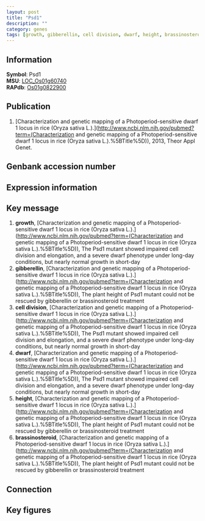```yaml
---
layout: post
title: "Psd1"
description: ""
category: genes
tags: [growth, gibberellin, cell division, dwarf, height, brassinosteroid, Gene]
---
```


## Information
__Symbol__: Psd1  
__MSU__: [LOC_Os01g60740](http://rice.plantbiology.msu.edu/cgi-bin/ORF_infopage.cgi?orf=LOC_Os01g60740)  
__RAPdb__: [Os01g0822900](http://rapdb.dna.affrc.go.jp/viewer/gbrowse_details/irgsp1?name=Os01g0822900)  

## Publication
1. [Characterization and genetic mapping of a Photoperiod-sensitive dwarf 1 locus in rice (Oryza sativa L.).](http://www.ncbi.nlm.nih.gov/pubmed?term=(Characterization and genetic mapping of a Photoperiod-sensitive dwarf 1 locus in rice (Oryza sativa L.).%5BTitle%5D)), 2013, Theor Appl Genet.

## Genbank accession number

## Expression information

## Key message
1. __growth__, [Characterization and genetic mapping of a Photoperiod-sensitive dwarf 1 locus in rice (Oryza sativa L.).](http://www.ncbi.nlm.nih.gov/pubmed?term=(Characterization and genetic mapping of a Photoperiod-sensitive dwarf 1 locus in rice (Oryza sativa L.).%5BTitle%5D)),  The Psd1 mutant showed impaired cell division and elongation, and a severe dwarf phenotype under long-day conditions, but nearly normal growth in short-day
2. __gibberellin__, [Characterization and genetic mapping of a Photoperiod-sensitive dwarf 1 locus in rice (Oryza sativa L.).](http://www.ncbi.nlm.nih.gov/pubmed?term=(Characterization and genetic mapping of a Photoperiod-sensitive dwarf 1 locus in rice (Oryza sativa L.).%5BTitle%5D)),  The plant height of Psd1 mutant could not be rescued by gibberellin or brassinosteroid treatment
3. __cell division__, [Characterization and genetic mapping of a Photoperiod-sensitive dwarf 1 locus in rice (Oryza sativa L.).](http://www.ncbi.nlm.nih.gov/pubmed?term=(Characterization and genetic mapping of a Photoperiod-sensitive dwarf 1 locus in rice (Oryza sativa L.).%5BTitle%5D)),  The Psd1 mutant showed impaired cell division and elongation, and a severe dwarf phenotype under long-day conditions, but nearly normal growth in short-day
4. __dwarf__, [Characterization and genetic mapping of a Photoperiod-sensitive dwarf 1 locus in rice (Oryza sativa L.).](http://www.ncbi.nlm.nih.gov/pubmed?term=(Characterization and genetic mapping of a Photoperiod-sensitive dwarf 1 locus in rice (Oryza sativa L.).%5BTitle%5D)),  The Psd1 mutant showed impaired cell division and elongation, and a severe dwarf phenotype under long-day conditions, but nearly normal growth in short-day
5. __height__, [Characterization and genetic mapping of a Photoperiod-sensitive dwarf 1 locus in rice (Oryza sativa L.).](http://www.ncbi.nlm.nih.gov/pubmed?term=(Characterization and genetic mapping of a Photoperiod-sensitive dwarf 1 locus in rice (Oryza sativa L.).%5BTitle%5D)),  The plant height of Psd1 mutant could not be rescued by gibberellin or brassinosteroid treatment
6. __brassinosteroid__, [Characterization and genetic mapping of a Photoperiod-sensitive dwarf 1 locus in rice (Oryza sativa L.).](http://www.ncbi.nlm.nih.gov/pubmed?term=(Characterization and genetic mapping of a Photoperiod-sensitive dwarf 1 locus in rice (Oryza sativa L.).%5BTitle%5D)),  The plant height of Psd1 mutant could not be rescued by gibberellin or brassinosteroid treatment

## Connection

## Key figures


